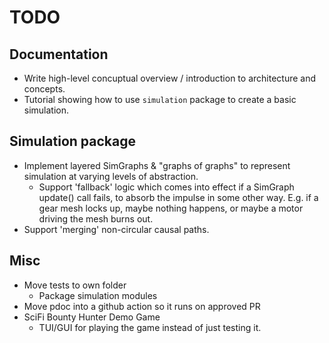 # TODO

## Documentation
 - Write high-level concuptual overview / introduction to architecture and concepts.
 - Tutorial showing how to use `simulation` package to create a basic simulation.

## Simulation package
 - Implement layered SimGraphs & "graphs of graphs" to represent simulation at varying levels of abstraction.
   - Support 'fallback' logic which comes into effect if a SimGraph update() call fails, to absorb the impulse in some other way. E.g. if a gear mesh locks up, maybe nothing happens, or maybe a motor driving the mesh burns out.
 - Support 'merging' non-circular causal paths.

## Misc
 - Move tests to own folder
    - Package simulation modules
 - Move pdoc into a github action so it runs on approved PR
 - SciFi Bounty Hunter Demo Game
    - TUI/GUI for playing the game instead of just testing it.
